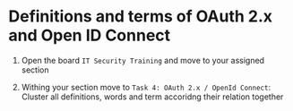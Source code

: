 # Definitions and terms of OAuth 2.x and Open ID Connect

1. Open the board `IT Security Training` and move to your assigned section

2. Withing your section move to `Task 4: OAuth 2.x / OpenId Connect`: Cluster all definitions, words and term accoridng their relation together
